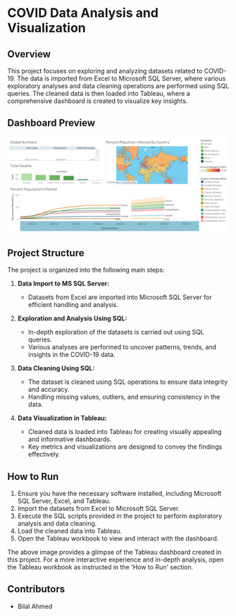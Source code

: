 # COVID Data Analysis and Visualization

## Overview

This project focuses on exploring and analyzing datasets related to COVID-19. The data is imported from Excel to Microsoft SQL Server, where various exploratory analyses and data cleaning operations are performed using SQL queries. The cleaned data is then loaded into Tableau, where a comprehensive dashboard is created to visualize key insights.

## Dashboard Preview

![Dashboard Preview](<covid_data_dashboard.png>)

## Project Structure

The project is organized into the following main steps:

1. **Data Import to MS SQL Server:**
   - Datasets from Excel are imported into Microsoft SQL Server for efficient handling and analysis.

2. **Exploration and Analysis Using SQL:**
   - In-depth exploration of the datasets is carried out using SQL queries.
   - Various analyses are performed to uncover patterns, trends, and insights in the COVID-19 data.

3. **Data Cleaning Using SQL:**
   - The dataset is cleaned using SQL operations to ensure data integrity and accuracy.
   - Handling missing values, outliers, and ensuring consistency in the data.

4. **Data Visualization in Tableau:**
   - Cleaned data is loaded into Tableau for creating visually appealing and informative dashboards.
   - Key metrics and visualizations are designed to convey the findings effectively.

## How to Run

1. Ensure you have the necessary software installed, including Microsoft SQL Server, Excel, and Tableau.
2. Import the datasets from Excel to Microsoft SQL Server.
3. Execute the SQL scripts provided in the project to perform exploratory analysis and data cleaning.
4. Load the cleaned data into Tableau.
5. Open the Tableau workbook to view and interact with the dashboard.

The above image provides a glimpse of the Tableau dashboard created in this project. For a more interactive experience and in-depth analysis, open the Tableau workbook as instructed in the 'How to Run' section.

## Contributors

- Bilal Ahmed
